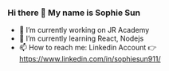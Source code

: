 ### Hi there 👋 My name is Sophie Sun

- 🔭 I’m currently working on JR Academy
- 🌱 I’m currently learning React, Nodejs
- 📫 How to reach me: Linkedin Account 👉 https://www.linkedin.com/in/sophiesun911/


